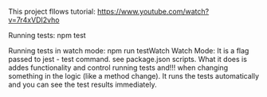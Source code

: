 This project fllows tutorial: https://www.youtube.com/watch?v=7r4xVDI2vho

Running tests: npm test

Running tests in watch mode: npm run testWatch
Watch Mode:
It is a flag  passed to jest - test command. see package.json scripts.
What it does is addes functionality and control running tests and!!! when changing something in the logic (like a method change). It runs the tests automatically and you can see the test results immediately.

